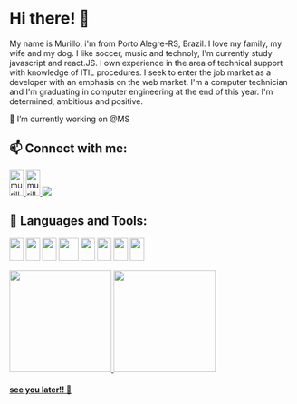 # Hi there! 👋

<div>
    My name is Murillo, i'm from Porto Alegre-RS, Brazil. I love my family, my wife and my dog. I like soccer, music and technoly, I'm currently study javascript and    react.JS. I own experience in the area of technical support with knowledge of ITIL procedures. I seek to enter the job market as a developer with an emphasis on the web market. I'm a computer technician and I'm graduating in computer engineering at the end of this year. I'm  determined, ambitious and positive.
</div>

🔭 I’m currently working on @MS 

## 📫 Connect with me:
 <a href="https://www.linkedin.com/in/murillodsr/">
      <img src="https://cdn.jsdelivr.net/gh/devicons/devicon/icons/linkedin/linkedin-original.svg" alt="murillodsr" height="45" width="25"/>
  </a>
   <a href="https://twitter.com/murillodsr/">
      <img src="https://cdn.jsdelivr.net/gh/devicons/devicon/icons/twitter/twitter-original.svg" alt="murillodsr" height="45" width="25"/>
  </a>
  <a href = "mailto:murillodsr@gmail.com"><img src="https://img.shields.io/badge/Gmail-D14836?style=for-the-badge&logo=gmail&logoColor=white" target="_blank"></a>
  
  
## 🌱 Languages and Tools: 

<a><img src="https://cdn.jsdelivr.net/gh/devicons/devicon/icons/html5/html5-original.svg" height="40" width="25" /></a>
<a><img src="https://cdn.jsdelivr.net/gh/devicons/devicon/icons/css3/css3-original.svg" height="40" width="25" /></a>
<a><img src="https://cdn.jsdelivr.net/gh/devicons/devicon/icons/javascript/javascript-original.svg" height="40" width="25" /></a>
<a><img src="https://cdn.jsdelivr.net/gh/devicons/devicon/icons/react/react-original.svg" height="40" width="35"/></a>
<a><img src="https://cdn.jsdelivr.net/gh/devicons/devicon/icons/nodejs/nodejs-original.svg" height="40" width="25" /></a>
<a><img src="https://cdn.jsdelivr.net/gh/devicons/devicon/icons/java/java-original.svg" height="40" width="25" /></a>
<a><img src="https://cdn.jsdelivr.net/gh/devicons/devicon/icons/vscode/vscode-original.svg" height="40" width="25"/></a>
<a><img src="https://cdn.jsdelivr.net/gh/devicons/devicon/icons/github/github-original.svg" height="40" width="25" /></a>
          
          
<div>
<a href="https://github.com/murillodsr">
<img height="180em" src="https://github-readme-stats.vercel.app/api/top-langs/?username=murillodsr&layout=compact&langs_count=7&theme=dracula"/>
<img height="180em" src="https://github-readme-stats.vercel.app/api?username=murillodsr&show_icons=true&theme=dracula&include_all_commits=true&count_private=true"/>
</div>
    
#### see you later!! 👋
